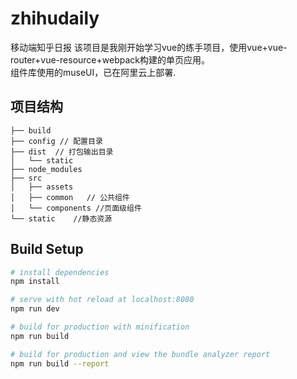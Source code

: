# zhihudaily
移动端知乎日报 
该项目是我刚开始学习vue的练手项目，使用vue+vue-router+vue-resource+webpack构建的单页应用。  
组件库使用的museUI，已在阿里云上部署.
## 项目结构
``` 
├── build  
├── config // 配置目录
├── dist  // 打包输出目录
│   └── static  
├── node_modules 
├── src
│   ├── assets
│   ├── common   // 公共组件
│   └── components //页面级组件
└── static    //静态资源
```  
## Build Setup

``` bash
# install dependencies
npm install

# serve with hot reload at localhost:8080
npm run dev

# build for production with minification
npm run build

# build for production and view the bundle analyzer report
npm run build --report
```


